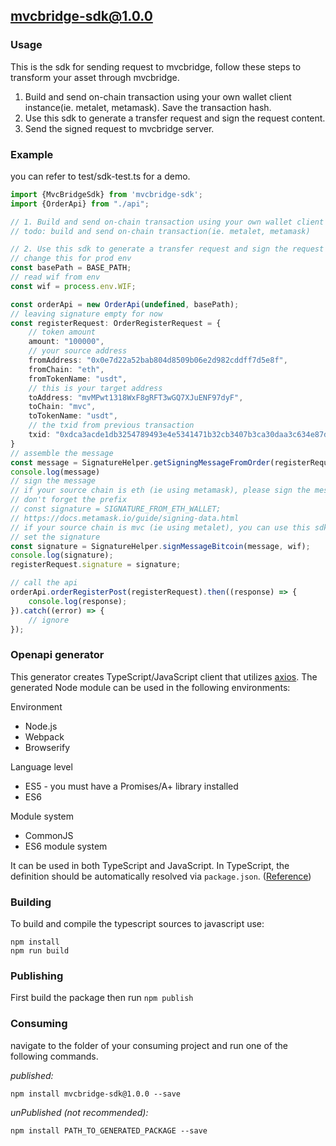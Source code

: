 ## mvcbridge-sdk@1.0.0

### Usage

This is the sdk for sending request to mvcbridge, follow these steps to transform your asset through mvcbridge.

1. Build and send on-chain transaction using your own wallet client instance(ie. metalet, metamask). Save the transaction hash.
2. Use this sdk to generate a transfer request and sign the request content.
3. Send the signed request to mvcbridge server.

### Example

you can refer to test/sdk-test.ts for a demo.

```typescript
import {MvcBridgeSdk} from 'mvcbridge-sdk';
import {OrderApi} from "./api";

// 1. Build and send on-chain transaction using your own wallet client instance(ie. metalet, metamask). Save the transaction hash.
// todo: build and send on-chain transaction(ie. metalet, metamask)

// 2. Use this sdk to generate a transfer request and sign the request content.
// change this for prod env
const basePath = BASE_PATH;
// read wif from env
const wif = process.env.WIF;

const orderApi = new OrderApi(undefined, basePath);
// leaving signature empty for now
const registerRequest: OrderRegisterRequest = {
    // token amount
    amount: "100000",
    // your source address
    fromAddress: "0x0e7d22a52bab804d8509b06e2d982cddff7d5e8f",
    fromChain: "eth",
    fromTokenName: "usdt",
    // this is your target address
    toAddress: "mvMPwt1318WxF8gRFT3wGQ7XJuENF97dyF",
    toChain: "mvc",
    toTokenName: "usdt",
    // the txid from previous transaction
    txid: "0xdca3acde1db3254789493e4e5341471b32cb3407b3ca30daa3c634e87d1518f5"
}
// assemble the message
const message = SignatureHelper.getSigningMessageFromOrder(registerRequest);
console.log(message)
// sign the message
// if your source chain is eth (ie using metamask), please sign the message using personal_sign
// don't forget the prefix
// const signature = SIGNATURE_FROM_ETH_WALLET;
// https://docs.metamask.io/guide/signing-data.html
// if your source chain is mvc (ie using metalet), you can use this sdk to sign the message
// set the signature
const signature = SignatureHelper.signMessageBitcoin(message, wif);
console.log(signature);
registerRequest.signature = signature;

// call the api
orderApi.orderRegisterPost(registerRequest).then((response) => {
    console.log(response);
}).catch((error) => {
    // ignore
});
```


### Openapi generator
This generator creates TypeScript/JavaScript client that utilizes [axios](https://github.com/axios/axios). The generated Node module can be used in the following environments:

Environment
* Node.js
* Webpack
* Browserify

Language level
* ES5 - you must have a Promises/A+ library installed
* ES6

Module system
* CommonJS
* ES6 module system

It can be used in both TypeScript and JavaScript. In TypeScript, the definition should be automatically resolved via `package.json`. ([Reference](http://www.typescriptlang.org/docs/handbook/typings-for-npm-packages.html))

### Building

To build and compile the typescript sources to javascript use:
```
npm install
npm run build
```

### Publishing

First build the package then run ```npm publish```

### Consuming

navigate to the folder of your consuming project and run one of the following commands.

_published:_

```
npm install mvcbridge-sdk@1.0.0 --save
```

_unPublished (not recommended):_

```
npm install PATH_TO_GENERATED_PACKAGE --save
